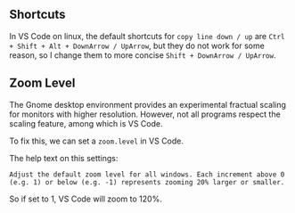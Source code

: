 Shortcuts
----

In VS Code on linux, the default shortcuts for `copy line down / up` are
 `Ctrl + Shift + Alt + DownArrow / UpArrow`, but they do not work for some
reason, so I change them to more concise `Shift + DownArrow / UpArrow`.


Zoom Level
---
The Gnome desktop environment provides an experimental fractual scaling for
monitors with higher resolution. However, not all programs respect the scaling
feature, among which is VS Code.

To fix this, we can set a `zoom.level` in VS Code.

The help text on this settings:
```
Adjust the default zoom level for all windows. Each increment above 0 (e.g. 1) or below (e.g. -1) represents zooming 20% larger or smaller.
```
So if set to 1, VS Code will zoom to 120%.